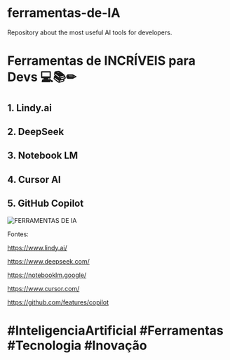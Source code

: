 # ferramentas-de-IA
Repository about the most useful AI tools for developers.

<h1> Ferramentas de INCRÍVEIS para Devs 💻📚✏ </h1>

<h2> 1. Lindy.ai </h2>

<h2> 2. DeepSeek</h2>

<h2> 3. Notebook LM</h2>

<h2> 4. Cursor AI</h2>

<h2> 5. GitHub Copilot</h2>

![FERRAMENTAS DE IA](https://github.com/user-attachments/assets/b8d0d0f9-8e00-4815-bab2-9a85866c4d43)

Fontes:

https://www.lindy.ai/

https://www.deepseek.com/

https://notebooklm.google/

https://www.cursor.com/

https://github.com/features/copilot

# **#InteligenciaArtificial** **#Ferramentas** **#Tecnologia** **#Inovação**
